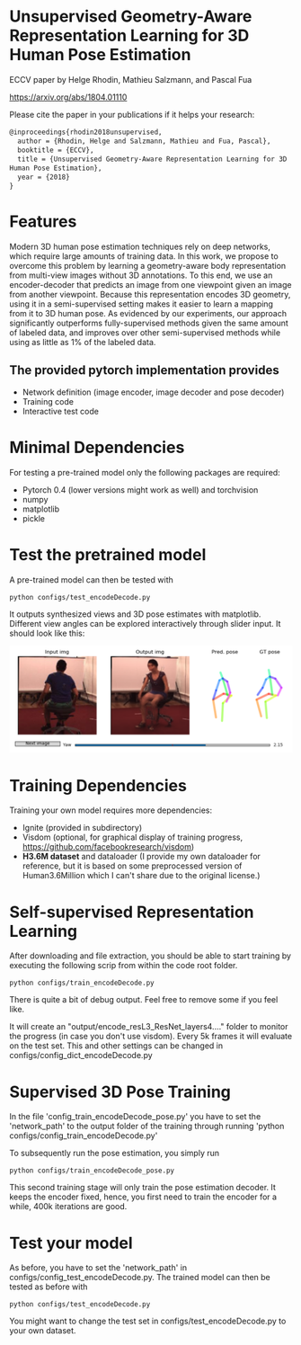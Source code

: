 Unsupervised Geometry-Aware Representation Learning for 3D Human Pose Estimation
===================

ECCV paper by Helge Rhodin, Mathieu Salzmann, and Pascal Fua

https://arxiv.org/abs/1804.01110

Please cite the paper in your publications if it helps your research:

    @inproceedings{rhodin2018unsupervised,
      author = {Rhodin, Helge and Salzmann, Mathieu and Fua, Pascal},
      booktitle = {ECCV},
      title = {Unsupervised Geometry-Aware Representation Learning for 3D  Human Pose Estimation},
      year = {2018}
    }
    
Features
===================
Modern 3D human pose estimation techniques rely on deep  networks, which require large amounts of training data. In  this work, we propose to overcome this problem by learning  a geometry-aware body representation from multi-view images without 3D annotations. To this end, we use an encoder-decoder  that predicts an image from one viewpoint given an image  from another viewpoint. Because this representation encodes 3D geometry, using it in a semi-supervised setting makes it  easier to learn a mapping from it to 3D human pose. As  evidenced by our experiments, our approach significantly  outperforms fully-supervised methods given the same amount  of labeled data, and improves over other semi-supervised  methods while using as little as 1% of the labeled data.

The provided pytorch implementation provides
-------------------

* Network definition (image encoder, image decoder and pose decoder)
* Training code
* Interactive test code

Minimal Dependencies
===================

For testing a pre-trained model only the following packages are required:
* Pytorch 0.4 (lower versions might work as well) and torchvision
* numpy
* matplotlib
* pickle

Test the pretrained model
=======================

A pre-trained model can then be tested with 
```
python configs/test_encodeDecode.py
```

It outputs synthesized views and 3D pose estimates with matplotlib. Different view angles can be explored interactively through slider input. It should look like this:

![NVS and pose viewer image](./example.png "NVS and pose viewer")

Training Dependencies
======================

Training your own model requires more dependencies:
* Ignite (provided in subdirectory)
* Visdom (optional, for graphical display of training progress, https://github.com/facebookresearch/visdom)
* **H3.6M dataset** and dataloader (I provide my own dataloader for reference, but it is based on some preprocessed version of Human3.6Million which I can't share due to the original license.)

Self-supervised Representation Learning 
=======================================

After downloading and file extraction, you should be able to start training by executing the following scrip from within the code root folder.
```
python configs/train_encodeDecode.py
```
There is quite a bit of debug output. Feel free to remove some if you feel like.

It will create an "output/encode_resL3_ResNet_layers4...." folder to monitor the progress (in case you don't use visdom).
Every 5k frames it will evaluate on the test set. This and other settings can be changed in configs/config_dict_encodeDecode.py

Supervised 3D Pose Training
===========================

In the file 'config_train_encodeDecode_pose.py' you have to set the 'network_path' to the output folder of the training through running 'python configs/config_train_encodeDecode.py'

To subsequently run the pose estimation, you simply run
```
python configs/train_encodeDecode_pose.py
```
This second training stage will only train the pose estimation decoder. It keeps the encoder fixed, hence, you first need to train the encoder for a while, 400k iterations are good.

Test your model
=======================

As before, you have to set the 'network_path' in configs/config_test_encodeDecode.py.
The trained model can then be tested as before with 
```
python configs/test_encodeDecode.py
```
You might want to change the test set in configs/test_encodeDecode.py to your own dataset.
